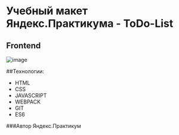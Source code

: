 # Учебный макет Яндекс.Практикума - ToDo-List

## Frontend

![image](https://user-images.githubusercontent.com/34595724/138554623-05b2898d-78b7-4173-9f1e-ea74012e070f.png)

##Технологии:

* HTML
* CSS
* JAVASCRIPT
* WEBPACK
* GIT
* ES6


###Автор
Яндекс.Практикум

